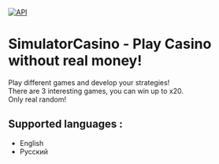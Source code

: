 [![API](https://img.shields.io/badge/API-21%2B-brightgreen.svg?style=flat)](https://android-arsenal.com/api?level=21)
# SimulatorCasino - Play Casino without real money!
Play different games and develop your strategies! \
There are 3 interesting games, you can win up to x20. \
Only real random!

## Supported languages :

* English
* Русский

